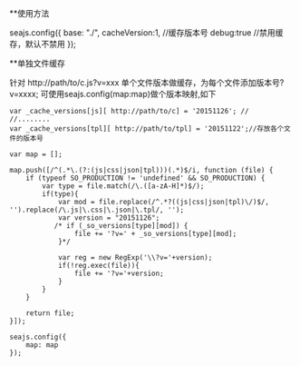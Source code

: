 **使用方法

seajs.config({
      base: "./",
      cacheVersion:1,  //缓存版本号
      debug:true //禁用缓存，默认不禁用
  });

**单独文件缓存

 针对 http://path/to/c.js?v=xxx 单个文件版本做缓存，为每个文件添加版本号?v=xxxx;
 可使用seajs.config(map:map)做个版本映射,如下

    var _cache_versions[js][ http://path/to/c] = '20151126'; //
    //........
    var _cache_versions[tpl][ http://path/to/tpl] = '20151122';//存放各个文件的版本号

    var map = [];
   
    map.push([/^(.*\.(?:(js|css|json|tpl)))(.*)$/i, function (file) {
        if (typeof SO_PRODUCTION != 'undefined' && SO_PRODUCTION) {
            var type = file.match(/\.([a-zA-H]*)$/);
            if(type){
                var mod = file.replace(/^.*?((js|css|json|tpl)\/)$/, '').replace(/\.js|\.css|\.json|\.tpl/, '');
                var version = "20151126";
               /* if (_so_versions[type][mod]) {
                    file += '?v=' + _so_versions[type][mod];
                }*/
             
                var reg = new RegExp('\\?v='+version);
                if(!reg.exec(file)){
                    file += '?v='+version;
                }
            }
        }

        return file;
    }]);

    seajs.config({
        map: map
    });
